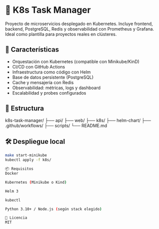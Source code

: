 # 🧩 K8s Task Manager

Proyecto de microservicios desplegado en Kubernetes. Incluye frontend, backend, PostgreSQL, Redis y observabilidad con Prometheus y Grafana. Ideal como plantilla para proyectos reales en clústeres.

## 🚀 Características

- Orquestación con Kubernetes (compatible con Minikube/KinD)
- CI/CD con GitHub Actions
- Infraestructura como código con Helm
- Base de datos persistente (PostgreSQL)
- Cache y mensajería con Redis
- Observabilidad: métricas, logs y dashboard
- Escalabilidad y probes configurados

## 📂 Estructura
k8s-task-manager/
├── api/
├── web/
├── k8s/
├── helm-chart/
├── .github/workflows/
├── scripts/
└── README.md

## 🛠️ Despliegue local

```bash
make start-minikube
kubectl apply -f k8s/

📦 Requisitos
Docker

Kubernetes (Minikube o Kind)

Helm 3

kubectl

Python 3.10+ / Node.js (según stack elegido)

📄 Licencia
MIT

